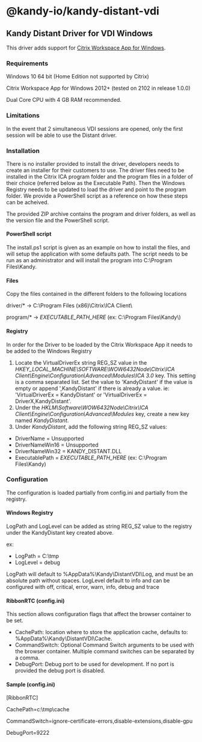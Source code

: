 # @kandy-io/kandy-distant-vdi

## Kandy Distant Driver for VDI Windows

This driver adds support for [Citrix Workspace App for Windows](https://docs.citrix.com/en-us/citrix-workspace-app-for-windows.html).

### Requirements

Windows 10 64 bit (Home Edition not supported by Citrix)

Citrix Workspace App for Windows 2012+ (tested on 2102 in release 1.0.0)

Dual Core CPU with 4 GB RAM recommended.

### Limitations

In the event that 2 simultaneous VDI sessions are opened, only the first session will be able to use the Distant driver.

### Installation

There is no installer provided to install the driver, developers needs to create an installer for their customers to use. The driver files need to be installed in the Citrix ICA program folder and the program files in a folder of their choice (referred below as the Executable Path). Then the Windows Registry needs to be updated to load the driver and point to the program folder. We provide a PowerShell script as a reference on how these steps can be acheived.

The provided ZIP archive contains the program and driver folders, as well as the version file and the PowerShell script.

#### PowerShell script

The install.ps1 script is given as an example on how to install the files, and will setup the application with some defaults path. The script needs to be run as an administrator and will install the program into C:\Program Files\Kandy. 

#### Files

Copy the files contained in the different folders to the following locations

driver/* -> C:\Program Files (x86)\Citrix\ICA Client\\

program/* -> *EXECUTABLE_PATH_HERE* (ex: C:\Program Files\Kandy\\)

#### Registry

In order for the Driver to be loaded by the Citrix Workspace App it needs to be added to the Windows Registry
1. Locate the VirtualDriverEx string REG_SZ value in the *HKEY_LOCAL_MACHINE\SOFTWARE\WOW6432Node\Citrix\ICA Client\Engine\Configuration\Advanced\Modules\ICA 3.0* key. This setting is a comma separated list. Set the value to 'KandyDistant' if the value is empty or append ',KandyDistant' if there is already a value. ie: 'VirtualDriverEx = KandyDistant' or 'VirtualDriverEx = DriverX,KandyDistant'.
2. Under the *HKLM\Software\WOW6432Node\Citrix\ICA Client\Engine\Configuration\Advanced\Modules* key, create a new key named *KandyDistant*.
3. Under *KandyDistant*, add the following string REG_SZ values:
 - DriverName = Unsupported
 - DriverNameWin16 = Unsupported
 - DriverNameWin32 = KANDY_DISTANT.DLL
 - ExecutablePath = *EXECUTABLE_PATH_HERE* (ex: C:\Program Files\Kandy)

### Configuration

The configuration is loaded partially from config.ini and partially from the registry.

#### Windows Registry

LogPath and LogLevel can be added as string REG_SZ value to the registry under the KandyDistant key created above.

ex:
- LogPath = C:\tmp
- LogLevel = debug

LogPath will default to %AppData%\Kandy\DistantVDI\Log, and must be an absolute path without spaces.
LogLevel default to info and can be configured with off, critical, error, warn, info, debug and trace

#### RibbonRTC (config.ini)

This section allows configuration flags that affect the browser container to be set.

- CachePath: location where to store the application cache, defaults to: %AppData%\Kandy\DistantVDI\Cache.
- CommandSwitch: Optional Command Switch arguments to be used with the browser container. Multiple command switches can be separated by a comma.
- DebugPort: Debug port to be used for development. If no port is provided the debug port is disabled.

#### Sample (config.ini)

[RibbonRTC]

CachePath=c:\tmp\cache

CommandSwitch=ignore-certificate-errors,disable-extensions,disable-gpu

DebugPort=9222